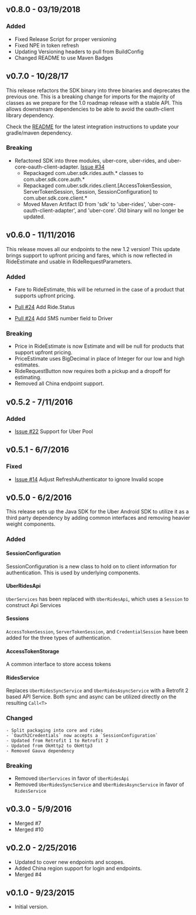 v0.8.0 - 03/19/2018
------------

### Added
 - Fixed Release Script for proper versioning
 - Fixed NPE in token refresh
 - Updating Versioning headers to pull from BuildConfig
 - Changed README to use Maven Badges

v0.7.0 - 10/28/17
------------
This release refactors the SDK binary into three binaries and deprecates the previous one. This is a breaking change for imports for the majority of classes as we prepare for the 1.0 roadmap release with a stable API. This allows downstream dependencies to be able to avoid the oauth-client library dependency. 

Check the [README](https://github.com/uber/rides-java-sdk/blob/master/README.md) for the latest integration instructions to update your gradle/maven dependency.

### Breaking
- Refactored SDK into three modules, uber-core, uber-rides, and uber-core-oauth-client-adapter. [Issue #34](https://github.com/uber/rides-java-sdk/issues/34)
  - Repackaged com.uber.sdk.rides.auth.* classes to com.uber.sdk.core.auth.*
  - Repackaged com.uber.sdk.rides.client.[AccessTokenSession, ServerTokenSession, Session, SessionConfiguration] to com.uber.sdk.core.client.*
  - Moved Maven Artifact ID from 'sdk' to 'uber-rides', 'uber-core-oauth-client-adapter', and 'uber-core'. Old binary will no longer be updated.

v0.6.0 - 11/11/2016
------------
This release moves all our endpoints to the new 1.2 version! This update brings support to upfront pricing and fares, which is now reflected in RideEstimate and usable in RideRequestParameters.

### Added
- Fare to RideEstimate, this will be returned in the case of a product that supports upfront pricing.

- [Pull #24](https://github.com/uber/rides-java-sdk/pull/24) Add Ride.Status
- [Pull #24](https://github.com/uber/rides-java-sdk/pull/24) Add SMS number field to Driver

### Breaking
 - Price in RideEstimate is now Estimate and will be null for products that support upfront pricing.
 - PriceEstimate uses BigDecimal in place of Integer for our low and high estimates.
 - RideRequestButton now requires both a pickup and a dropoff for estimating.
 - Removed all China endpoint support.

v0.5.2 - 7/11/2016
------------
### Added
- [Issue #22](https://github.com/uber/rides-java-sdk/issues/22) Support for Uber Pool

v0.5.1 - 6/7/2016
-----------------
### Fixed
 - [Issue #14](https://github.com/uber/rides-java-sdk/issues/14) Adjust RefreshAuthenticator to ignore Invalid scope


v0.5.0 - 6/2/2016
------------------
This release sets up the Java SDK for the Uber Android SDK to utilize it as a third party dependency by adding common interfaces and removing heavier weight components.

### Added

#### SessionConfiguration
SessionConfiguration is a new class to hold on to client information for authentication. This is used by underlying components.

#### UberRidesApi

`UberServices` has been replaced with `UberRidesApi`, which uses a `Session` to construct Api Services

#### Sessions
`AccessTokenSession`, `ServerTokenSession`, and `CredentialSession` have been added for the three types of authentication.

#### AccessTokenStorage
A common interface to store access tokens

#### RidesService
Replaces `UberRidesSyncService` and `UberRidesAsyncService` with a Retrofit 2 based API Service. Both sync and async can be utilized directly on the resulting `Call<T>`

### Changed
    - Split packaging into core and rides
    - `Oauth2Credentials` now accepts a `SessionConfiguration`
    - Updated from Retrofit 1 to Retrofit 2
    - Updated from OkHttp2 to OkHttp3
    - Removed Gauva dependency

### Breaking  
  - Removed `UberServices` in favor of `UberRidesApi`
  - Removed `UberRidesSyncService` and `UberRidesAsyncService` in favor of `RidesService`

v0.3.0 - 5/9/2016
------------------
  - Merged #7
  - Merged #10

v0.2.0 - 2/25/2016
------------------
  - Updated to cover new endpoints and scopes.
  - Added China region support for login and endpoints.
  - Merged #4

v0.1.0 - 9/23/2015
------------------
  - Initial version.
